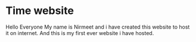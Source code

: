 # Time website
Hello Everyone 
My name is Nirmeet and i have created this website to host it on internet.
And this is my first ever website i have hosted.